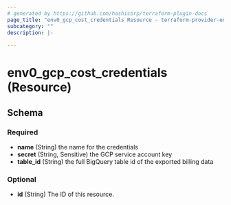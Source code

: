 ```yaml
---
# generated by https://github.com/hashicorp/terraform-plugin-docs
page_title: "env0_gcp_cost_credentials Resource - terraform-provider-env0"
subcategory: ""
description: |-
  
---
```


# env0_gcp_cost_credentials (Resource)





<!-- schema generated by tfplugindocs -->
## Schema

### Required

- **name** (String) the name for the credentials
- **secret** (String, Sensitive) the GCP service account key
- **table_id** (String) the full BigQuery table id of the exported billing data

### Optional

- **id** (String) The ID of this resource.


